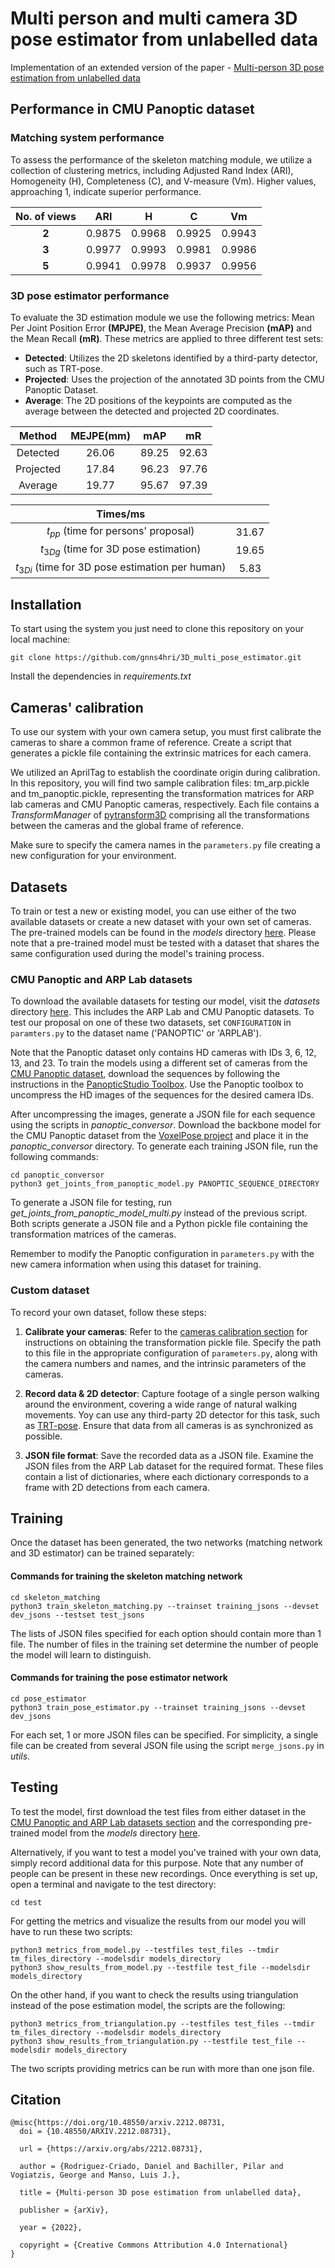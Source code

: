 # Multi person and multi camera 3D pose estimator from unlabelled data

Implementation of an extended version of the paper - [Multi-person 3D pose estimation from unlabelled data](https://arxiv.org/abs/2212.08731)

## Performance in CMU Panoptic dataset

### Matching system performance
To assess the performance of the skeleton matching module, we utilize a collection of clustering metrics, including Adjusted Rand Index (ARI), Homogeneity (H), Completeness (C), and V-measure (Vm).
Higher values, approaching 1, indicate superior performance.

| **No. of views** | **ARI** | **H**  | **C**  | **Vm** |
|:----------------:|:-------:|:------:|:------:|:------:|
|      **2**       | 0.9875  | 0.9968 | 0.9925 | 0.9943 |
|      **3**       | 0.9977  | 0.9993 | 0.9981 | 0.9986 |
|      **5**       | 0.9941  | 0.9978 | 0.9937 | 0.9956 |

### 3D pose estimator performance

To evaluate the 3D estimation module we use the following metrics: Mean Per Joint Position Error **(MPJPE)**, the Mean Average Precision **(mAP)** and the Mean Recall **(mR)**.
These metrics are applied to three different test sets:
- **Detected**: Utilizes the 2D skeletons identified by a third-party detector, such as TRT-pose.
- **Projected**: Uses the projection of the annotated 3D points from the CMU Panoptic Dataset.
- **Average**: The 2D positions of the keypoints are computed as the average between the detected and projected 2D coordinates.


| **Method** | **MEJPE(mm)** | **mAP** | **mR** |
|:----------:|:-------------:|:-------:|:------:|
|  Detected  |     26.06     |  89.25  | 92.63  |
| Projected  |     17.84     |  96.23  | 97.76  |
|  Average   |     19.77     |  95.67  | 97.39  |

|                   **Times/ms**                    |       |
|:-------------------------------------------------:|:-----:|
|      $t_{pp}$  (time for persons' proposal)       | 31.67 |
|     $t_{3Dg}$  (time for 3D pose estimation)      | 19.65 |
| $t_{3Di}$ (time for 3D pose estimation per human) | 5.83 |



## Installation

To start using the system you just need to clone this repository on your local machine:

``` shell
git clone https://github.com/gnns4hri/3D_multi_pose_estimator.git
```
Install the dependencies in *requirements.txt*

## Cameras' calibration

To use our system with your own camera setup, you must first calibrate the cameras to share a common frame of reference. Create a script that generates a pickle file containing the extrinsic matrices for each camera.

We utilized an AprilTag to establish the coordinate origin during calibration. In this repository, you will find two sample calibration files: tm_arp.pickle and tm_panoptic.pickle, representing the transformation matrices for ARP lab cameras and CMU Panoptic cameras, respectively. Each file contains a _TransformManager_ of [pytransform3D](https://dfki-ric.github.io/pytransform3d/) comprising all the transformations between the cameras and the global frame of reference.

Make sure to specify the camera names in the `parameters.py` file creating a new configuration for your environment.

## Datasets
To train or test a new or existing model, you can use either of the two available datasets or create a new dataset with your own set of cameras. The pre-trained models can be found in the _models_ directory [here](https://www.dropbox.com/sh/6cn6ajddrfkb332/AACg_UpK22BlytWrP19w_VaNa?dl=0). Please note that a pre-trained model must be tested with a dataset that shares the same configuration used during the model's training process.

### CMU Panoptic and ARP Lab datasets

To download the available datasets for testing our model, visit the _datasets_ directory [here](https://www.dropbox.com/sh/6cn6ajddrfkb332/AACg_UpK22BlytWrP19w_VaNa?dl=0). This includes the ARP Lab and CMU Panoptic datasets. To test our proposal on one of these two datasets, set `CONFIGURATION` in `paramters.py` to the dataset name ('PANOPTIC' or 'ARPLAB').

Note that the Panoptic dataset only contains HD cameras with IDs 3, 6, 12, 13, and 23. To train the models using a different set of cameras from the [CMU Panoptic dataset](http://domedb.perception.cs.cmu.edu/), download the sequences by following the instructions in the [PanopticStudio Toolbox](https://github.com/CMU-Perceptual-Computing-Lab/panoptic-toolbox). Use the Panoptic toolbox to uncompress the HD images of the sequences for the desired camera IDs. 

After uncompressing the images, generate a JSON file for each sequence using the scripts in *panoptic_conversor*. Download the backbone model for the CMU Panoptic dataset from the [VoxelPose project](https://github.com/microsoft/voxelpose-pytorch) and place it in the *panoptic_conversor* directory. To generate each training JSON file, run the following commands:

```shell
cd panoptic_conversor
python3 get_joints_from_panoptic_model.py PANOPTIC_SEQUENCE_DIRECTORY
```

To generate a JSON file for testing, run *get_joints_from_panoptic_model_multi.py* instead of the previous script. Both scripts generate a JSON file and a Python pickle file containing the transformation matrices of the cameras.

Remember to modify the Panoptic configuration in `parameters.py` with the new camera information when using this dataset for training.
 

### Custom dataset

To record your own dataset, follow these steps:

1. **Calibrate your cameras**: Refer to the [cameras calibration section](#cameras-calibration) for instructions on obtaining the transformation pickle file. Specify the path to this file in the appropriate configuration of `parameters.py`, along with the camera numbers and names, and the intrinsic parameters of the cameras.

2. **Record data & 2D detector**: Capture footage of a single person walking around the environment, covering a wide range of natural walking movements. Yoy can use any third-party 2D detector for this task, such as [TRT-pose](https://github.com/NVIDIA-AI-IOT/trt_pose). Ensure that data from all cameras is as synchronized as possible.

3. **JSON file format**: Save the recorded data as a JSON file. Examine the JSON files from the ARP Lab dataset for the required format. These files contain a list of dictionaries, where each dictionary corresponds to a frame with 2D detections from each camera.


## Training

Once the dataset has been generated,  the two networks (matching network and 3D estimator) can be trained separately:

#### Commands for training the skeleton matching network
``` shell
cd skeleton_matching
python3 train_skeleton_matching.py --trainset training_jsons --devset dev_jsons --testset test_jsons
```

The lists of JSON files specified for each option should contain more than $1$ file. The number of files in the training set determine the number of people the model will learn to distinguish.


#### Commands for training the pose estimator network
``` shell
cd pose_estimator
python3 train_pose_estimator.py --trainset training_jsons --devset dev_jsons 
```

For each set, $1$ or more JSON files can be specified. For simplicity, a single file can be created from several JSON file using the script `merge_jsons.py` in *utils*.

## Testing

To test the model, first download the test files from either dataset in the [CMU Panoptic and ARP Lab datasets section](#cmu-panoptic-and-arp-lab-datasets) and the corresponding pre-trained model from the _models_ directory [here](https://www.dropbox.com/sh/6cn6ajddrfkb332/AACg_UpK22BlytWrP19w_VaNa?dl=0).

Alternatively, if you want to test a model you've trained with your own data, simply record additional data for this purpose. Note that any number of people can be present in these new recordings. Once everything is set up, open a terminal and navigate to the test directory:

``` shell
cd test
```

For getting the metrics and visualize the results from our model you will have to run these two scripts:

``` shell
python3 metrics_from_model.py --testfiles test_files --tmdir tm_files_directory --modelsdir models_directory
python3 show_results_from_model.py --testfile test_file --modelsdir models_directory
```

On the other hand, if you want to check the results using triangulation instead of the pose estimation model, the scripts are the following:

``` shell
python3 metrics_from_triangulation.py --testfiles test_files --tmdir tm_files_directory --modelsdir models_directory
python3 show_results_from_triangulation.py --testfile test_file --modelsdir models_directory
```

The two scripts providing metrics can be run with more than one json file.

## Citation

```
@misc{https://doi.org/10.48550/arxiv.2212.08731,
  doi = {10.48550/ARXIV.2212.08731},
  
  url = {https://arxiv.org/abs/2212.08731},
  
  author = {Rodriguez-Criado, Daniel and Bachiller, Pilar and Vogiatzis, George and Manso, Luis J.},
    
  title = {Multi-person 3D pose estimation from unlabelled data},
  
  publisher = {arXiv},
  
  year = {2022},
  
  copyright = {Creative Commons Attribution 4.0 International}
}

```